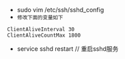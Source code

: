 

* sudo vim /etc/ssh/sshd_config  
* `修改下面的变量如下` 
```
ClientAliveInterval 30
ClientAliveCountMax 1800
```
* service sshd restart  // 重启sshd服务
